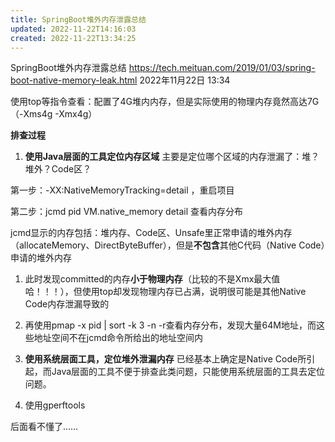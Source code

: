 ```yaml
---
title: SpringBoot堆外内存泄露总结
updated: 2022-11-22T14:16:03
created: 2022-11-22T13:34:25
---
```


SpringBoot堆外内存泄露总结
<https://tech.meituan.com/2019/01/03/spring-boot-native-memory-leak.html>
2022年11月22日
13:34

使用top等指令查看：配置了4G堆内内存，但是实际使用的物理内存竟然高达7G（-Xms4g -Xmx4g）

**排查过程**
1.  **使用Java层面的工具定位内存区域**
主要是定位哪个区域的内存泄漏了：堆？堆外？Code区？

第一步：-XX:NativeMemoryTracking=detail ，重启项目

第二步：jcmd pid VM.native_memory detail 查看内存分布

jcmd显示的内存包括：堆内存、Code区、Unsafe里正常申请的堆外内存（allocateMemory、DirectByteBuffer），但是**不包含**其他C代码（Native Code）申请的堆外内存
1.  此时发现committed的内存**小于物理内存**（比较的不是Xmx最大值哈！！！），但使用top却发现物理内存已占满，说明很可能是其他Native Code内存泄漏导致的
2.  再使用pmap -x pid \| sort -k 3 -n -r查看内存分布，发现大量64M地址，而这些地址空间不在jcmd命令所给出的地址空间内

1.  **使用系统层面工具，定位堆外泄漏内存**
已经基本上确定是Native Code所引起，而Java层面的工具不便于排查此类问题，只能使用系统层面的工具去定位问题。
1.  使用gperftools

后面看不懂了……
